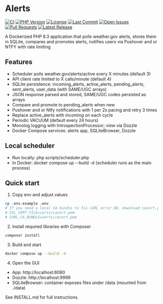 # Alerts

<!-- Badges -->
[![CI](https://github.com/k9barry/alerts/actions/workflows/ci.yml/badge.svg)](https://github.com/k9barry/alerts/actions/workflows/ci.yml)
[![PHP Version](https://img.shields.io/badge/php-8.3-blue.svg)](https://www.php.net/releases/8.3/)
[![License](https://img.shields.io/github/license/k9barry/alerts)](https://github.com/k9barry/alerts/blob/main/LICENSE)
[![Last Commit](https://img.shields.io/github/last-commit/k9barry/alerts/main)](https://github.com/k9barry/alerts/commits/main)
[![Open Issues](https://img.shields.io/github/issues/k9barry/alerts)](https://github.com/k9barry/alerts/issues)
[![Pull Requests](https://img.shields.io/github/issues-pr/k9barry/alerts)](https://github.com/k9barry/alerts/pulls)
[![Latest Release](https://img.shields.io/github/v/release/k9barry/alerts?include_prereleases)](https://github.com/k9barry/alerts/releases)

A Dockerized PHP 8.3 application that polls weather.gov alerts, stores them in SQLite, compares and promotes alerts, notifies users via Pushover and or NTFY with rate limiting

## Features
- Scheduler polls weather.gov/alerts/active every X minutes (default 3)
- API client rate limited to X calls/minute (default 4)
- SQLite persistence: incoming_alerts, active_alerts, pending_alerts, sent_alerts, user_data (with SAME/UGC arrays)
- JSON response parsed and stored, SAME/UGC codes persisted as arrays
- Compare and promote to pending_alerts when new
- Pushover and or Ntfy notifications with 1 per 2s pacing and retry 3 times
- Replace active_alerts with incoming on each cycle
- Periodic VACUUM (default every 24 hours)
- Monolog logging with IntrospectionProcessor; view via Dozzle
- Docker Compose services: alerts app, SQLiteBrowser, Dozzle

## Local scheduler

- Run locally: php scripts/scheduler.php
- In Docker: docker compose up --build -d (scheduler runs as the main process)

## Quick start
1. Copy env and adjust values
```sh
cp .env.example .env
# If you need a local CA bundle to fix cURL error 60, download cacert.pem and set in .env:
# SSL_CERT_FILE=certs/cacert.pem
# CURL_CA_BUNDLE=certs/cacert.pem
```
2. Install required libraries with Composer
```sh
composer install
```
3. Build and start
```sh
docker compose up --build -d
```
4. Open the GUI
- App: http://localhost:8080
- Dozzle: http://localhost:9999
- SQLiteBrowser: container exposes files under /data (mounted from ./data)

See INSTALL.md for full instructions.
